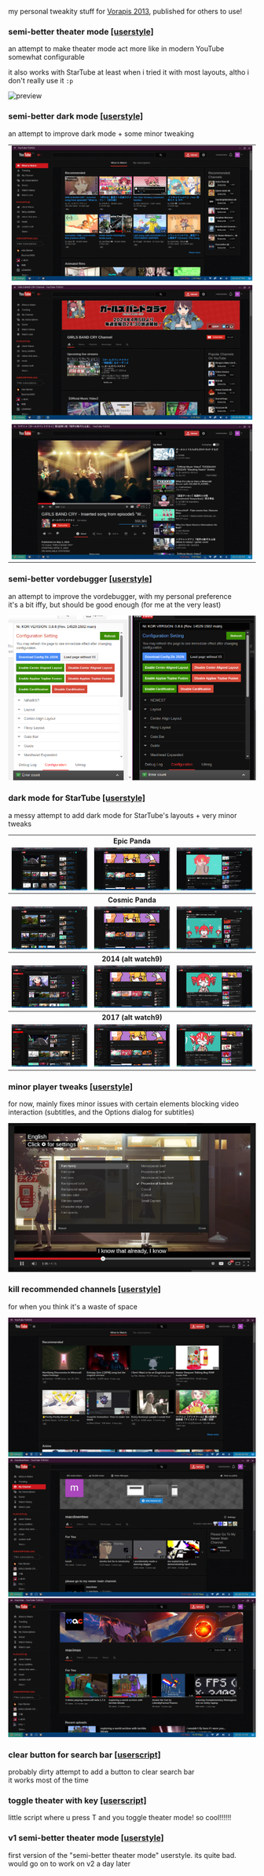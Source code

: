 my personal tweakity stuff for [Vorapis 2013](https://vorapis.pages.dev), published for others to use!

### semi-better theater mode [[userstyle]](https://github.com/macimas/stylin/raw/main/v3/semi-better_theater_mode/v3.user.css)
an attempt to make theater mode act more like in modern YouTube
<br>
somewhat configurable

it also works with StarTube at least when i tried it with most layouts, altho i don't really use it `:p`

![preview](./semi-better_theater_mode/preview.gif)

### semi-better dark mode [[userstyle]](https://github.com/macimas/stylin/raw/main/v3/semi-better_dark_mode/v3.user.css)
an attempt to improve dark mode + some minor tweaking

<table>
	<tr>
		<td><img src="./semi-better_dark_mode/home page.png"></td>
	</tr>
	<tr>
		<td><img src="./semi-better_dark_mode/channel page.png"></td>
	</tr>
	<tr>
		<td><img src="./semi-better_dark_mode/watch page.png"></td>
	</tr>
</table>

### semi-better vordebugger [[userstyle]](https://github.com/macimas/stylin/raw/main/v3/semi-better_vordebugger/v3.user.css)
an attempt to improve the vordebugger, with my personal preference
<br>
it's a bit iffy, but should be good enough (for me at the very least)

![preview](./semi-better_vordebugger/preview.png)

### dark mode for StarTube [[userstyle]](https://github.com/macimas/stylin/raw/main/v3/dark_mode_for_StarTube/v3.user.css)
a messy attempt to add dark mode for StarTube's layouts + very minor tweaks

<table>
	<tr>
		<th colspan="3">Epic Panda</th>
	<tr>
	<tr>
		<td><img src="./dark_mode_for_StarTube/Epic Panda home page.png"></td>
		<td><img src="./dark_mode_for_StarTube/Epic Panda channel page.png"></td>
		<td><img src="./dark_mode_for_StarTube/Epic Panda watch page.png"></td>
	</tr>
	<tr>
		<th colspan="3">Cosmic Panda</th>
	<tr>
	<tr>
		<td><img src="./dark_mode_for_StarTube/Cosmic Panda home page.png"></td>
		<td><img src="./dark_mode_for_StarTube/Cosmic Panda channel page.png"></td>
		<td><img src="./dark_mode_for_StarTube/Cosmic Panda watch page.png"></td>
	</tr>
	<tr>
		<th colspan="3">2014 (alt watch9)</th>
	<tr>
	<tr>
		<td><img src="./dark_mode_for_StarTube/2014 home page.png"></td>
		<td><img src="./dark_mode_for_StarTube/2014 channel page.png"></td>
		<td><img src="./dark_mode_for_StarTube/2014 alt watch9 page.png"></td>
	</tr>
	<tr>
		<th colspan="3">2017 (alt watch9)</th>
	<tr>
	<tr>
		<td><img src="./dark_mode_for_StarTube/2017 home page.png"></td>
		<td><img src="./dark_mode_for_StarTube/2017 channel page.png"></td>
		<td><img src="./dark_mode_for_StarTube/2017 alt watch9 page.png"></td>
	</tr>
</table>

### minor player tweaks [[userstyle]](https://github.com/macimas/stylin/raw/main/v3/minor_player_tweaks/v3.user.css)
for now, mainly fixes minor issues with certain elements blocking video interaction (subtitles, and the Options dialog for subtitles)

![preview](./minor_player_tweaks/preview.png)

### kill recommended channels [[userstyle]](https://github.com/macimas/stylin/raw/main/v3/kill_recommended_channels/v3.user.css)
for when you think it's a waste of space

![home page](./kill_recommended_channels/home%20page.png)
![channel page 1](./kill_recommended_channels/channel%20page%201.png)
![channel page 2](./kill_recommended_channels/channel%20page%202.png)

### clear button for search bar [[userscript]](https://github.com/macimas/stylin/raw/main/v3/clear%20button%20for%20search%20bar.user.js)
probably dirty attempt to add a button to clear search bar
<br>
it works most of the time

### toggle theater with key [[userscript]](https://github.com/macimas/stylin/raw/main/v3/toggle%20theater%20with%20key.user.js)
little script where u press T and you toggle theater mode! so cool!!!!!!

### v1 semi-better theater mode [[userstyle]](https://github.com/macimas/stylin/raw/main/v3/v1%20semi-better%20theater%20mode.css)
first version of the "semi-better theater mode" userstyle. its quite bad. would go on to work on v2 a day later